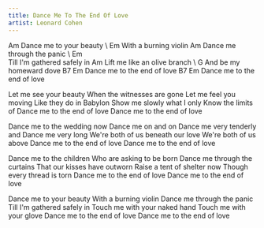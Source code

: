 ```yaml
---
title: Dance Me To The End Of Love
artist: Leonard Cohen
---
```

Am
Dance me to your beauty
\    Em
With a burning violin
Am
Dance me through the panic
\    Em  
Till I'm gathered safely in
Am
Lift me like an olive branch
\   G
And be my homeward dove
B7                     Em
Dance me to the end of love
B7                     Em
Dance me to the end of love

Let me see your beauty
When the witnesses are gone
Let me feel you moving
Like they do in Babylon
Show me slowly what I only
Know the limits of
Dance me to the end of love
Dance me to the end of love

Dance me to the wedding now
Dance me on and on
Dance me very tenderly and
Dance me very long
We're both of us beneath our love
We're both of us above
Dance me to the end of love
Dance me to the end of love

Dance me to the children
Who are asking to be born
Dance me through the curtains
That our kisses have outworn
Raise a tent of shelter now
Though every thread is torn
Dance me to the end of love
Dance me to the end of love

Dance me to your beauty
With a burning violin
Dance me through the panic
Till I'm gathered safely in
Touch me with your naked hand
Touch me with your glove
Dance me to the end of love
Dance me to the end of love